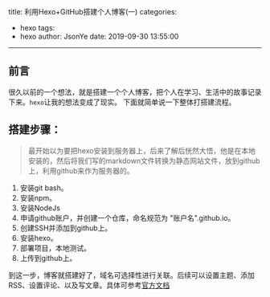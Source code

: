 title: 利用Hexo+GitHub搭建个人博客(一)
categories:
  - hexo
tags:
  - hexo
author: JsonYe
date: 2019-09-30 13:55:00
---

## 前言
很久以前的一个想法，就是搭建一个个人博客，把个人在学习、生活中的故事记录下来。`hexo`让我的想法变成了现实。
下面就简单说一下整体打搭建流程。

## 搭建步骤：
> 最开始以为要把hexo安装到服务器上，后来了解后恍然大悟，他是在本地安装的，然后将我们写的markdown文件转换为静态网站文件，放到github上，利用github来作为服务器的。

 1. 安装git bash。
 2. 安装npm。
 3. 安装NodeJs
 4. 申请github账户，并创建一个仓库，命名规范为  "账户名".github.io。
 5. 创建SSH并添加到github上。
 6. 安装hexo。
 7. 部署项目，本地测试。
 8. 上传到github上。
 
到这一步，博客就搭建好了，域名可选择性进行关联。后续可以设置主题、添加RSS、设置评论、以及写文章。具体可参考[官方文档](https://hexo.io/zh-cn/docs/writing.html)